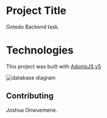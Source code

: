 # Project Title 
Gotedo Backend task.

# Technologies
This project was built with [AdonisJS v5](https://adonisjs.com/)

![database diagram](https://github.com/Emjay6229/Gotedo-Backend-task/assets/106966402/82f1b398-1ba1-44db-ace2-f5b341634ce4)

## Contributing
Joshua Onwuemene.
